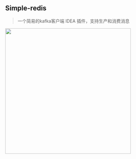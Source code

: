 ## Simple-redis
> 一个简易的kafka客户端 IDEA 插件，支持生产和消费消息


<img alt="" src="https://github.com/rongwoxiangxiang/simple-kafka-client-idea-plugin/assets/14343322/62e4965c-e656-40b5-82e0-7104ab1ffd53"  width="400" />
